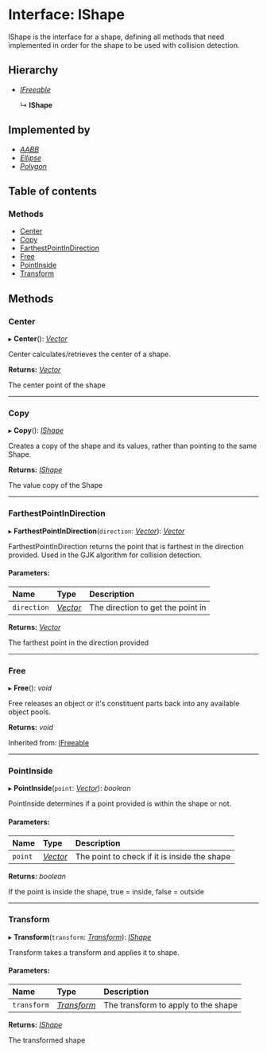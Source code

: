 # Interface: IShape

IShape is the interface for a shape, defining all methods that need implemented in order
for the shape to be used with collision detection.

## Hierarchy

* [*IFreeable*](ifreeable.md)

  ↳ **IShape**

## Implemented by

* [*AABB*](../classes/aabb.md)
* [*Ellipse*](../classes/ellipse.md)
* [*Polygon*](../classes/polygon.md)

## Table of contents

### Methods

- [Center](ishape.md#center)
- [Copy](ishape.md#copy)
- [FarthestPointInDirection](ishape.md#farthestpointindirection)
- [Free](ishape.md#free)
- [PointInside](ishape.md#pointinside)
- [Transform](ishape.md#transform)

## Methods

### Center

▸ **Center**(): [*Vector*](../classes/vector.md)

Center calculates/retrieves the center of a shape.

**Returns:** [*Vector*](../classes/vector.md)

The center point of the shape

___

### Copy

▸ **Copy**(): [*IShape*](ishape.md)

Creates a copy of the shape and its values, rather than pointing to the same Shape.

**Returns:** [*IShape*](ishape.md)

The value copy of the Shape

___

### FarthestPointInDirection

▸ **FarthestPointInDirection**(`direction`: [*Vector*](../classes/vector.md)): [*Vector*](../classes/vector.md)

FarthestPointInDirection returns the point that is farthest in the direction provided.
Used in the GJK algorithm for collision detection.

#### Parameters:

Name | Type | Description |
:------ | :------ | :------ |
`direction` | [*Vector*](../classes/vector.md) | The direction to get the point in   |

**Returns:** [*Vector*](../classes/vector.md)

The farthest point in the direction provided

___

### Free

▸ **Free**(): *void*

Free releases an object or it's constituent parts back into any available object pools.

**Returns:** *void*

Inherited from: [IFreeable](ifreeable.md)

___

### PointInside

▸ **PointInside**(`point`: [*Vector*](../classes/vector.md)): *boolean*

PointInside determines if a point provided is within the shape or not.

#### Parameters:

Name | Type | Description |
:------ | :------ | :------ |
`point` | [*Vector*](../classes/vector.md) | The point to check if it is inside the shape   |

**Returns:** *boolean*

If the point is inside the shape, true = inside, false = outside

___

### Transform

▸ **Transform**(`transform`: [*Transform*](../classes/transform.md)): [*IShape*](ishape.md)

Transform takes a transform and applies it to shape.

#### Parameters:

Name | Type | Description |
:------ | :------ | :------ |
`transform` | [*Transform*](../classes/transform.md) | The transform to apply to the shape   |

**Returns:** [*IShape*](ishape.md)

The transformed shape
